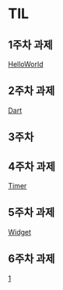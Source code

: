 TIL
======================================================
1주차 과제
-------------
[HelloWorld](https://github.com/PSJ0911/HelloWorld/blob/main/HelloWorld.md)

2주차 과제
---------------
[Dart](https://github.com/PSJ0911/HelloWorld/blob/main/Dart.md)

3주차 
----------------

4주차 과제
----------------
[Timer](https://github.com/PSJ0911/HelloWorld/blob/main/timer.md)

5주차 과제
----------------
[Widget](https://github.com/PSJ0911/HelloWorld/blob/main/Widget.md)

6주차 과제
----------------
[1](https://github.com/PSJ0911/HelloWorld/blob/main/Widget.md)
